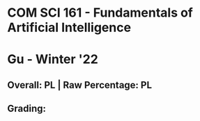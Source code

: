 # COM SCI 161 - Fundamentals of Artificial Intelligence

# Gu - Winter '22

## Overall: PL | Raw Percentage: PL

## Grading:

